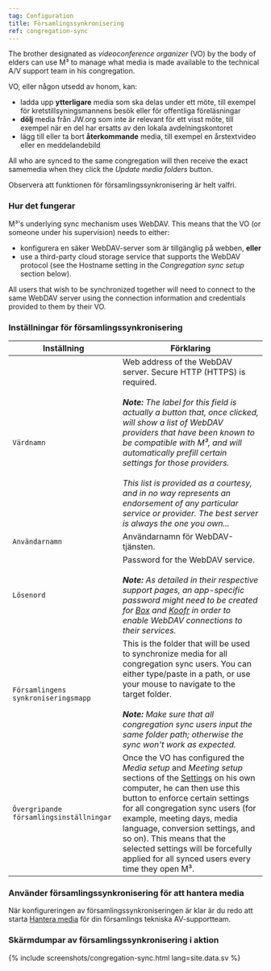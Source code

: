 ```yaml
---
tag: Configuration
title: Församlingssynkronisering
ref: congregation-sync
---
```


The brother designated as *videoconference organizer* (VO) by the body of elders can use M³ to manage what media is made available to the technical A/V support team in his congregation.

VO, eller någon utsedd av honom, kan:

- ladda upp **ytterligare** media som ska delas under ett möte, till exempel för kretstillsyningsmannens besök eller för offentliga föreläsningar
- **dölj** media från JW.org som inte är relevant för ett visst möte, till exempel när en del har ersatts av den lokala avdelningskontoret
- lägg till eller ta bort **återkommande** media, till exempel en årstextvideo eller en meddelandebild

All who are synced to the same congregation will then receive the exact samemedia when they click the *Update media folders* button.

Observera att funktionen för församlingssynkronisering är helt valfri.

### Hur det fungerar

M³'s underlying sync mechanism uses WebDAV. This means that the VO (or someone under his supervision) needs to either:

- konfigurera en säker WebDAV-server som är tillgänglig på webben, **eller**
- use a third-party cloud storage service that supports the WebDAV protocol (see the Hostname setting in the *Congregation sync setup* section below).

All users that wish to be synchronized together will need to connect to the same WebDAV server using the connection information and credentials provided to them by their VO.

### Inställningar för församlingssynkronisering

| Inställning                             | Förklaring                                                                                                                                                                                                                                                                                                                                                                                                                                                                                                           |
| --------------------------------------- | -------------------------------------------------------------------------------------------------------------------------------------------------------------------------------------------------------------------------------------------------------------------------------------------------------------------------------------------------------------------------------------------------------------------------------------------------------------------------------------------------------------------- |
| `Värdnamn`                              | Web address of the WebDAV server. Secure HTTP (HTTPS) is required. <br><br> ***Note:** The label for this field is actually a button that, once clicked, will show a list of WebDAV providers that have been known to be compatible with M³, and will automatically prefill certain settings for those providers. <br><br> This list is provided as a courtesy, and in no way represents an endorsement of any particular service or provider. The best server is always the one you own...* |
| `Användarnamn`                          | Användarnamn för WebDAV-tjänsten.                                                                                                                                                                                                                                                                                                                                                                                                                                                                                    |
| `Lösenord`                              | Password for the WebDAV service. <br><br> ***Note:** As detailed in their respective support pages, an app-specific password might need to be created for [Box](https://support.box.com/hc/en-us/articles/360043696414-WebDAV-with-Box) and [Koofr](https://koofr.eu/help/koofr_with_webdav/how-do-i-connect-a-service-to-koofr-through-webdav/) in order to enable WebDAV connections to their services.*                                                                                               |
| `Församlingens synkroniseringsmapp`     | This is the folder that will be used to synchronize media for all congregation sync users. You can either type/paste in a path, or use your mouse to navigate to the target folder. <br><br> ***Note:** Make sure that all congregation sync users input the same folder path; otherwise the sync won't work as expected.*                                                                                                                                                                               |
| `Övergripande församlingsinställningar` | Once the VO has configured the *Media setup* and *Meeting setup* sections of the [Settings]({{page.lang}}/#configuration) on his own computer, he can then use this button to enforce certain settings for all congregation sync users (for example, meeting days, media language, conversion settings, and so on). This means that the selected settings will be forcefully applied for all synced users every time they open M³.                                                                                   |

### Använder församlingssynkronisering för att hantera media

När konfigureringen av församlingssynkroniseringen är klar är du redo att starta [Hantera media]({{page.lang}}/#manage-media) för din församlings tekniska AV-supportteam.

### Skärmdumpar av församlingssynkronisering i aktion

{% include screenshots/congregation-sync.html lang=site.data.sv %}
